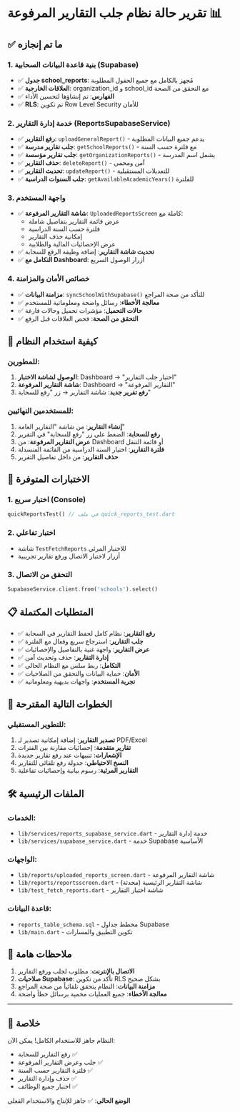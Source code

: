 # تقرير حالة نظام جلب التقارير المرفوعة 📊

## ✅ ما تم إنجازه

### 1. بنية قاعدة البيانات السحابية (Supabase)
- ✅ **جدول school_reports**: مُجهز بالكامل مع جميع الحقول المطلوبة
- ✅ **العلاقات الخارجية**: organization_id و school_id مع التحقق من الصحة
- ✅ **الفهارس**: تم إنشاؤها لتحسين الأداء
- ✅ **RLS**: تم تكوين Row Level Security للأمان

### 2. خدمة إدارة التقارير (ReportsSupabaseService)
- ✅ **رفع التقارير**: `uploadGeneralReport()` - يدعم جميع البيانات المطلوبة
- ✅ **جلب تقارير مدرسة**: `getSchoolReports()` - مع فلترة حسب السنة
- ✅ **جلب تقارير مؤسسة**: `getOrganizationReports()` - يشمل اسم المدرسة
- ✅ **حذف التقارير**: `deleteReport()` - آمن ومحمي
- ✅ **تحديث التقارير**: `updateReport()` - للتعديلات المستقبلية
- ✅ **جلب السنوات الدراسية**: `getAvailableAcademicYears()` للفلترة

### 3. واجهة المستخدم
- ✅ **شاشة التقارير المرفوعة**: `UploadedReportsScreen` كاملة مع:
  - عرض قائمة التقارير بتفاصيل شاملة
  - فلترة حسب السنة الدراسية
  - إمكانية حذف التقارير
  - عرض الإحصائيات المالية والطلابية
- ✅ **تحديث شاشة التقارير**: إضافة وظيفة الرفع للسحابة
- ✅ **التكامل مع Dashboard**: أزرار الوصول السريع

### 4. خصائص الأمان والمزامنة
- ✅ **مزامنة البيانات**: `syncSchoolWithSupabase()` للتأكد من صحة المراجع
- ✅ **معالجة الأخطاء**: رسائل واضحة ومعلوماتية للمستخدم
- ✅ **حالات التحميل**: مؤشرات تحميل وحالات فارغة
- ✅ **التحقق من الصحة**: فحص العلاقات قبل الرفع

## 🎯 كيفية استخدام النظام

### للمطورين:
1. **الوصول لشاشة الاختبار**: Dashboard → "اختبار جلب التقارير"
2. **شاشة التقارير المرفوعة**: Dashboard → "التقارير المرفوعة"
3. **رفع تقرير جديد**: شاشة التقارير → زر "رفع للسحابة"

### للمستخدمين النهائيين:
1. **إنشاء التقارير**: من شاشة "التقارير العامة"
2. **رفع للسحابة**: الضغط على زر "رفع للسحابة" في التقرير
3. **عرض التقارير المرفوعة**: من Dashboard أو قائمة التنقل
4. **فلترة التقارير**: اختيار السنة الدراسية من القائمة المنسدلة
5. **حذف التقارير**: من داخل تفاصيل التقرير

## 🔧 الاختبارات المتوفرة

### 1. اختبار سريع (Console)
```dart
quickReportsTest() // في ملف quick_reports_test.dart
```

### 2. اختبار تفاعلي
- شاشة `TestFetchReports` للاختبار المرئي
- أزرار لاختبار الاتصال ورفع تقارير تجريبية

### 3. التحقق من الاتصال
```dart
SupabaseService.client.from('schools').select()
```

## 📋 المتطلبات المكتملة

- ✅ **رفع التقارير**: نظام كامل لحفظ التقارير في السحابة
- ✅ **جلب التقارير**: استرجاع سريع وفعال مع الفلترة
- ✅ **عرض التقارير**: واجهة غنية بالتفاصيل والإحصائيات
- ✅ **إدارة التقارير**: حذف وتحديث آمن
- ✅ **التكامل**: ربط سلس مع النظام الحالي
- ✅ **الأمان**: حماية البيانات والتحقق من الصلاحيات
- ✅ **تجربة المستخدم**: واجهات بديهية ومعلوماتية

## 🚀 الخطوات التالية المقترحة

### للتطوير المستقبلي:
1. **تصدير التقارير**: إضافة إمكانية تصدير لـ PDF/Excel
2. **تقارير متقدمة**: إحصائيات مقارنة بين الفترات
3. **الإشعارات**: تنبيهات عند رفع تقارير جديدة
4. **النسخ الاحتياطي**: جدولة رفع تلقائي للتقارير
5. **التقارير المرئية**: رسوم بيانية وإحصائيات تفاعلية

## 🛠️ الملفات الرئيسية

### الخدمات:
- `lib/services/reports_supabase_service.dart` - خدمة إدارة التقارير
- `lib/services/supabase_service.dart` - خدمة Supabase الأساسية

### الواجهات:
- `lib/reports/uploaded_reports_screen.dart` - شاشة التقارير المرفوعة
- `lib/reports/reportsscreen.dart` - شاشة التقارير الرئيسية (محدثة)
- `lib/test_fetch_reports.dart` - شاشة اختبار التقارير

### قاعدة البيانات:
- `reports_table_schema.sql` - مخطط جداول Supabase
- `lib/main.dart` - تكوين التطبيق والمسارات

## 📝 ملاحظات هامة

1. **الاتصال بالإنترنت**: مطلوب لجلب ورفع التقارير
2. **صلاحيات Supabase**: تأكد من تكوين RLS بشكل صحيح
3. **مزامنة البيانات**: النظام يتحقق تلقائياً من صحة المراجع
4. **معالجة الأخطاء**: جميع العمليات محمية برسائل خطأ واضحة

---

## 🎉 خلاصة

النظام جاهز للاستخدام الكامل! يمكن الآن:
- رفع التقارير للسحابة ✅
- جلب وعرض التقارير المرفوعة ✅  
- فلترة التقارير حسب السنة ✅
- حذف وإدارة التقارير ✅
- اختبار جميع الوظائف ✅

**الوضع الحالي**: ✅ جاهز للإنتاج والاستخدام الفعلي
